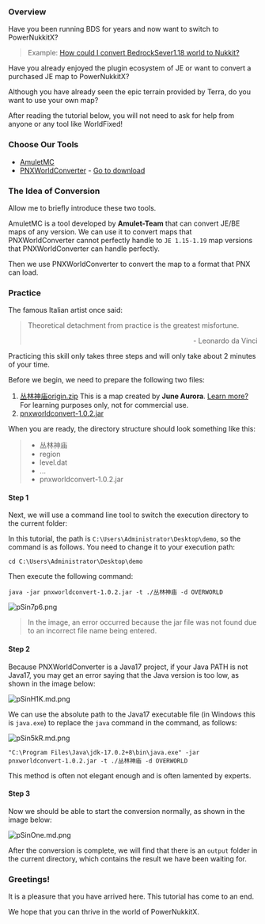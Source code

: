 ### Overview

Have you been running BDS for years and now want to switch to PowerNukkitX?
> Example: [How could I convert BedrockSever1.18 world to Nukkit?](https://cloudburstmc.org/threads/how-could-i-convert-bedrocksever1-18-world-to-nukkit.1449/)

Have you already enjoyed the plugin ecosystem of JE or want to convert a purchased JE map to PowerNukkitX?

Although you have already seen the epic terrain provided by Terra, do you want to use your own map?

After reading the tutorial below, you will not need to ask for help from anyone or any tool like WorldFixed!


### Choose Our Tools

- [AmuletMC](https://www.amuletmc.com/)
- [PNXWorldConverter](https://github.com/PowerNukkitX/PNXWorldConverter) - [Go to download](https://github.com/PowerNukkitX/PNXWorldConverter/releases/latest)


### The Idea of Conversion

Allow me to briefly introduce these two tools.

AmuletMC is a tool developed by **Amulet-Team** that can convert JE/BE maps of any version. We can use it to convert maps that PNXWorldConverter cannot perfectly handle to `JE 1.15-1.19` map versions that PNXWorldConverter can handle perfectly.

Then we use PNXWorldConverter to convert the map to a format that PNX can load.


### Practice

The famous Italian artist once said:

> Theoretical detachment from practice is the greatest misfortune.
> <p align="right">- Leonardo da Vinci</p>

Practicing this skill only takes three steps and will only take about 2 minutes of your time.

Before we begin, we need to prepare the following two files:

1. [丛林神庙origin.zip](https://res.nullatom.com/res/pnx/docs-world-converter/%E4%B8%9B%E6%9E%97%E7%A5%9E%E5%BA%99origin.zip)
This is a map created by **June Aurora**. [Learn more?](https://space.bilibili.com/23620015 "Learn more?")
For learning purposes only, not for commercial use.
2. [pnxworldconvert-1.0.2.jar](https://res.nullatom.com/res/pnx/docs-world-converter/pnxworldconvert-1.0.2.jar)

When you are ready, the directory structure should look something like this:
> - 丛林神庙
>  - region
>  - level.dat
>  - ...
> - pnxworldconvert-1.0.2.jar

#### Step 1
Next, we will use a command line tool to switch the execution directory to the current folder:

In this tutorial, the path is `C:\Users\Administrator\Desktop\demo`, so the command is as follows. You need to change it to your execution path:

```shell
cd C:\Users\Administrator\Desktop\demo
```
Then execute the following command:

```shell
java -jar pnxworldconvert-1.0.2.jar -t ./丛林神庙 -d OVERWORLD
```
![pSin7p6.png](https://s1.ax1x.com/2023/01/03/pSin7p6.png)
> In the image, an error occurred because the jar file was not found due to an incorrect file name being entered.

#### Step 2

Because PNXWorldConverter is a Java17 project, if your Java PATH is not Java17, you may get an error saying that the Java version is too low, as shown in the image below:

![pSinH1K.md.png](https://s1.ax1x.com/2023/01/03/pSinH1K.md.png)

We can use the absolute path to the Java17 executable file (in Windows this is `java.exe`) to replace the `java` command in the command, as follows:

![pSin5kR.md.png](https://s1.ax1x.com/2023/01/03/pSin5kR.md.png)

```shell
"C:\Program Files\Java\jdk-17.0.2+8\bin\java.exe" -jar pnxworldconvert-1.0.2.jar -t ./丛林神庙 -d OVERWORLD
```
This method is often not elegant enough and is often lamented by experts.

#### Step 3

Now we should be able to start the conversion normally, as shown in the image below:

![pSinOne.md.png](https://s1.ax1x.com/2023/01/03/pSinOne.md.png)

After the conversion is complete, we will find that there is an `output` folder in the current directory, which contains the result we have been waiting for.


### Greetings!

It is a pleasure that you have arrived here. This tutorial has come to an end.

We hope that you can thrive in the world of PowerNukkitX.


